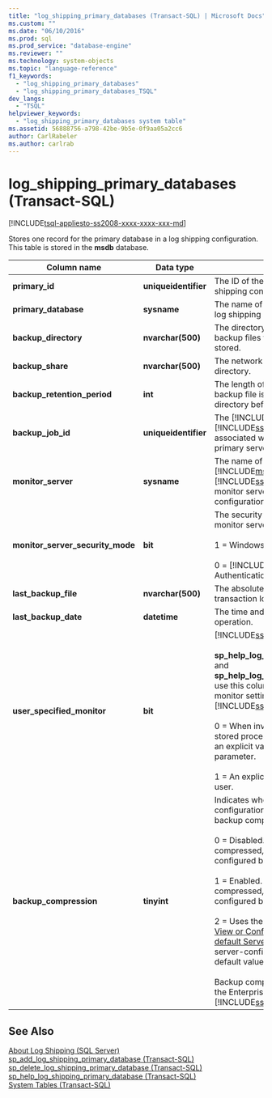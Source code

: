 ```yaml
---
title: "log_shipping_primary_databases (Transact-SQL) | Microsoft Docs"
ms.custom: ""
ms.date: "06/10/2016"
ms.prod: sql
ms.prod_service: "database-engine"
ms.reviewer: ""
ms.technology: system-objects
ms.topic: "language-reference"
f1_keywords: 
  - "log_shipping_primary_databases"
  - "log_shipping_primary_databases_TSQL"
dev_langs: 
  - "TSQL"
helpviewer_keywords: 
  - "log_shipping_primary_databases system table"
ms.assetid: 56888756-a798-42be-9b5e-0f9aa05a2cc6
author: CarlRabeler
ms.author: carlrab
---
```

# log_shipping_primary_databases (Transact-SQL)
[!INCLUDE[tsql-appliesto-ss2008-xxxx-xxxx-xxx-md](../../includes/tsql-appliesto-ss2008-xxxx-xxxx-xxx-md.md)]

  Stores one record for the primary database in a log shipping configuration. This table is stored in the **msdb** database.  
  
|Column name|Data type|Description|  
|-----------------|---------------|-----------------|  
|**primary_id**|**uniqueidentifier**|The ID of the primary database for the log shipping configuration.|  
|**primary_database**|**sysname**|The name of the primary database in the log shipping configuration.|  
|**backup_directory**|**nvarchar(500)**|The directory where transaction log backup files from the primary server are stored.|  
|**backup_share**|**nvarchar(500)**|The network or UNC path to the backup directory.|  
|**backup_retention_period**|**int**|The length of time, in minutes, that a log backup file is retained in the backup directory before being deleted.|  
|**backup_job_id**|**uniqueidentifier**|The [!INCLUDE[msCoName](../../includes/msconame-md.md)] [!INCLUDE[ssNoVersion](../../includes/ssnoversion-md.md)] Agent job ID associated with the backup job on the primary server.|  
|**monitor_server**|**sysname**|The name of the instance of the [!INCLUDE[msCoName](../../includes/msconame-md.md)] [!INCLUDE[ssDEnoversion](../../includes/ssdenoversion-md.md)] being used as a monitor server in the log shipping configuration.|  
|**monitor_server_security_mode**|**bit**|The security mode used to connect to the monitor server.<br /><br /> 1 = Windows Authentication.<br /><br /> 0 = [!INCLUDE[ssNoVersion](../../includes/ssnoversion-md.md)] Authentication.|  
|**last_backup_file**|**nvarchar(500)**|The absolute path of the most recent transaction log backup.|  
|**last_backup_date**|**datetime**|The time and date of the last log backup operation.|  
|**user_specified_monitor**|**bit**|[!INCLUDE[ssInternalOnly](../../includes/ssinternalonly-md.md)]<br /><br /> **sp_help_log_shipping_primary_database** and **sp_help_log_shipping_secondary_primary** use this column to control the display of monitor settings in [!INCLUDE[ssManStudioFull](../../includes/ssmanstudiofull-md.md)].<br /><br /> 0 = When invoking either of these two stored procedures, the user did not specify an explicit value for the **\@monitor_server** parameter.<br /><br /> 1 = An explicit value was specified by the user.|  
|**backup_compression**|**tinyint**|Indicates whether the log shipping configuration overrides the server-level backup compression behavior.<br /><br /> 0 = Disabled. Log backups are never compressed, regardless of the server-configured backup compression settings.<br /><br /> 1 = Enabled. Log backups are always compressed, regardless of the server-configured backup compression settings.<br /><br /> 2 = Uses the server configuration for the [View or Configure the backup compression default Server Configuration Option](../../database-engine/configure-windows/view-or-configure-the-backup-compression-default-server-configuration-option.md) server-configuration option. This is the default value.<br /><br /> Backup compression is supported only in the Enterprise edition of [!INCLUDE[ssNoVersion](../../includes/ssnoversion-md.md)].|  
  
## See Also  
 [About Log Shipping &#40;SQL Server&#41;](../../database-engine/log-shipping/about-log-shipping-sql-server.md)   
 [sp_add_log_shipping_primary_database &#40;Transact-SQL&#41;](../../relational-databases/system-stored-procedures/sp-add-log-shipping-primary-database-transact-sql.md)   
 [sp_delete_log_shipping_primary_database &#40;Transact-SQL&#41;](../../relational-databases/system-stored-procedures/sp-delete-log-shipping-primary-database-transact-sql.md)   
 [sp_help_log_shipping_primary_database &#40;Transact-SQL&#41;](../../relational-databases/system-stored-procedures/sp-help-log-shipping-primary-database-transact-sql.md)   
 [System Tables &#40;Transact-SQL&#41;](../../relational-databases/system-tables/system-tables-transact-sql.md)  
  
  
